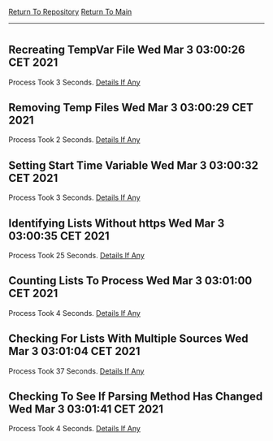 [Return To Repository](https://github.com/bast69/piholeparser/)
[Return To Main](https://github.com/bast69/piholeparser/blob/master/RecentRunLogs/Mainlog.md)
____________________________________
# 
## Recreating TempVar File Wed Mar  3 03:00:26 CET 2021
Process Took 3 Seconds.
[Details If Any](https://github.com/bast69/piholeparser/blob/master/RecentRunLogs/TopLevelScripts/10-Running-Initial-Tasks/08-Recreating-TempVar-File.md)

## Removing Temp Files Wed Mar  3 03:00:29 CET 2021
Process Took 2 Seconds.
[Details If Any](https://github.com/bast69/piholeparser/blob/master/RecentRunLogs/TopLevelScripts/10-Running-Initial-Tasks/10-Removing-Temp-Files.md)

## Setting Start Time Variable Wed Mar  3 03:00:32 CET 2021
Process Took 3 Seconds.
[Details If Any](https://github.com/bast69/piholeparser/blob/master/RecentRunLogs/TopLevelScripts/10-Running-Initial-Tasks/15-Setting-Start-Time-Variable.md)

## Identifying Lists Without https Wed Mar  3 03:00:35 CET 2021
Process Took 25 Seconds.
[Details If Any](https://github.com/bast69/piholeparser/blob/master/RecentRunLogs/TopLevelScripts/10-Running-Initial-Tasks/20-Identifying-Lists-Without-https.md)

## Counting Lists To Process Wed Mar  3 03:01:00 CET 2021
Process Took 4 Seconds.
[Details If Any](https://github.com/bast69/piholeparser/blob/master/RecentRunLogs/TopLevelScripts/10-Running-Initial-Tasks/25-Counting-Lists-To-Process.md)

## Checking For Lists With Multiple Sources Wed Mar  3 03:01:04 CET 2021
Process Took 37 Seconds.
[Details If Any](https://github.com/bast69/piholeparser/blob/master/RecentRunLogs/TopLevelScripts/10-Running-Initial-Tasks/30-Checking-For-Lists-With-Multiple-Sources.md)

## Checking To See If Parsing Method Has Changed Wed Mar  3 03:01:41 CET 2021
Process Took 4 Seconds.
[Details If Any](https://github.com/bast69/piholeparser/blob/master/RecentRunLogs/TopLevelScripts/10-Running-Initial-Tasks/70-Checking-To-See-If-Parsing-Method-Has-Changed.md)

